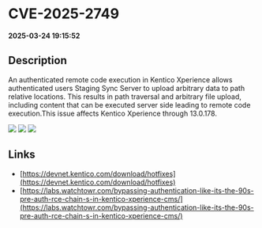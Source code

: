 # CVE-2025-2749

**2025-03-24 19:15:52**

## Description
An authenticated remote code execution in Kentico Xperience allows authenticated users Staging Sync Server to upload arbitrary data to path relative locations. This results in path traversal and arbitrary file upload, including content that can be executed server side leading to remote code execution.This issue affects Kentico Xperience through 13.0.178.

![](https://img.shields.io/static/v1?label=Score&message=7.2&color=red)
![](https://img.shields.io/static/v1?label=Severity&message=HIGH&color=red)
![](https://img.shields.io/static/v1?label=CWE&message=Traversal&color=green)

## Links
- [https://devnet.kentico.com/download/hotfixes](https://devnet.kentico.com/download/hotfixes)
- [https://labs.watchtowr.com/bypassing-authentication-like-its-the-90s-pre-auth-rce-chain-s-in-kentico-xperience-cms/](https://labs.watchtowr.com/bypassing-authentication-like-its-the-90s-pre-auth-rce-chain-s-in-kentico-xperience-cms/)

